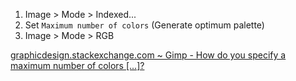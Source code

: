 
1. Image > Mode > Indexed...
2. Set `Maximum number of colors` (Generate optimum palette)
3. Image > Mode > RGB

[graphicdesign.stackexchange.com ~ Gimp - How do you specify a maximum number of colors [...]?](https://graphicdesign.stackexchange.com/questions/102130/gimp-how-do-you-specify-a-maximum-number-of-colors-when-using-a-custom-palette#102145)
